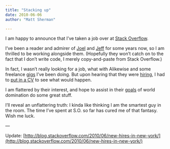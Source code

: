 ```yaml
---
title: "Stacking up"
date: 2010-06-06
author: "Matt Sherman"

---
```


I am happy to announce that I’ve taken a job over at [Stack Overflow](http://stackoverflow.com/).

I’ve been a reader and admirer of [Joel](http://joelonsoftware.com) and [Jeff](http://www.codinghorror.com/blog/archives/000679.html) for some years now, so I am thrilled to be working alongside them. (Hopefully they won’t catch on to the fact that I don’t write code, I merely copy-and-paste from Stack Overflow.)

In fact, I wasn’t really looking for a job, what with Alikewise and some freelance [gigs](http://www.flickr.com/photos/seeminglee/4648809754/) I’ve been doing. But upon hearing that they were [hiring](http://stackoverflow.com/about/hiring), I had to [put in a CV](http://careers.stackoverflow.com/) to see what would happen.

I am flattered by their interest, and hope to assist in their [goals](http://meta.stackoverflow.com/questions/37328/my-godits-full-of-unicorns) of world domination do some great stuff.

I’ll reveal an unflattering truth: I kinda like thinking I am the smartest guy in the room. The time I’ve spent at S.O. so far has cured me of that fantasy. Wish me luck.

—

Update: [http://blog.stackoverflow.com/2010/06/new-hires-in-new-york/](http://blog.stackoverflow.com/2010/06/new-hires-in-new-york/)
